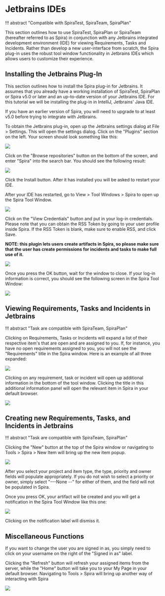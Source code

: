 # Jetbrains IDEs
!!! abstract "Compatible with SpiraTest, SpiraTeam, SpiraPlan"

This section outlines how to use SpiraTest, SpiraPlan or SpiraTeam (hereafter referred to as Spira) in conjunction with any Jetbrains integrated development environment (IDE) for viewing Requirements, Tasks and Incidents. Rather than develop a new user-interface from scratch, the Spira plug-in uses the robust tool window functionality in Jetbrains IDEs which allows users to customize their experience.


## Installing the Jetbrains Plug-In
This section outlines how to install the Spira plug-in for Jetbrains. It assumes that you already have a working installation of SpiraTest, SpiraPlan or Spira v5.0 or later and an up-to-date version of your Jetbrains IDE. For this tutorial we will be installing the plug-in in IntelliJ, Jetbrains' Java IDE.

If you have an earlier version of Spira, you will need to upgrade to at least v5.0 before trying to integrate with Jetbrains.

To obtain the Jetbrains plug-in, open up the Jetbrains settings dialog at File \> Settings. This will open the settings dialog. Click on the "Plugins" section on the left. Your screen should look something like this:

![](img/Jetbrains_IDEs_6.png)

Click on the "Browse repositories" button on the bottom of the screen, and enter "Spira" into the search bar. You should see the following result:

![](img/Jetbrains_IDEs_7.png)

Click the Install button. After it has installed you will be asked to restart your IDE.

After your IDE has restarted, go to View \> Tool Windows \> Spira to open up the Spira Tool Window.

![](img/Jetbrains_IDEs_8.png)

Click on the "View Credentials" button and put in your log-in credentials. Please note that you can obtain the RSS Token by going to your user profile inside Spira. If the RSS Token is blank, make sure to enable RSS, and click Save. 

**NOTE: this plugin lets users create artifacts in Spira, so please make sure that the user has create permissions for incidents and tasks to make full use of it.**

![](img/Jetbrains_IDEs_9.png)

Once you press the OK button, wait for the window to close. If your log-in information is correct, you should see the following screen in the Spira Tool Window:

![](img/Jetbrains_IDEs_10.png)


## Viewing Requirements, Tasks and Incidents in Jetbrains
!!! abstract "Task are compatible with SpiraTeam, SpiraPlan"

Clicking on Requirements, Tasks or Incidents will expand a list of their respective item's that are open and are assigned to you. If, for instance, you have no open requirements assigned to you, you will not see the "Requirements" title in the Spira window. Here is an example of all three expanded:

![](img/Jetbrains_IDEs_11.png)

Clicking on any requirement, task or incident will open up additional information in the bottom of the tool window. Clicking the title in this additional information panel will open the relevant item in Spira in your default browser.

![](img/Jetbrains_IDEs_12.png)

## Creating new Requirements, Tasks, and Incidents in Jetbrains
!!! abstract "Task are compatible with SpiraTeam, SpiraPlan"

Clicking the "New" button at the top of the Spira window or navigating to Tools \> Spira \> New Item will bring up the new item popup.

![](img/Jetbrains_IDEs_13.png)

After you select your project and item type, the type, priority and owner fields will populate appropriately. If you do not wish to select a priority or owner, simply select "---None --" for either of them, and the field will not be populated in Spira.

Once you press OK, your artifact will be created and you will get a notification in the Spira Tool Window like this one:

![](img/Jetbrains_IDEs_14.png)

Clicking on the notification label will dismiss it.


## Miscellaneous Functions
If you want to change the user you are signed in as, you simply need to click on your username on the right of the "Signed in as" label.

Clicking the "Refresh" button will refresh your assigned items from the server, while the "Home" button will take you to your My Page in your default browser. Navigating to Tools \> Spira will bring up another way of interacting with Spira

![](img/Jetbrains_IDEs_15.png)